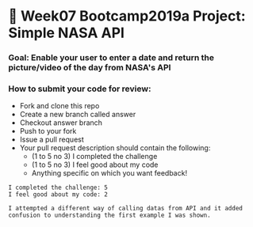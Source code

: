 # 🚀 Week07 Bootcamp2019a Project: Simple NASA API

### Goal: Enable your user to enter a date and return the picture/video of the day from NASA's API

### How to submit your code for review:

- Fork and clone this repo
- Create a new branch called answer
- Checkout answer branch
- Push to your fork
- Issue a pull request
- Your pull request description should contain the following:
  - (1 to 5 no 3) I completed the challenge
  - (1 to 5 no 3) I feel good about my code
  - Anything specific on which you want feedback!

```
I completed the challenge: 5
I feel good about my code: 2

I attempted a different way of calling datas from API and it added confusion to understanding the first example I was shown.

```
